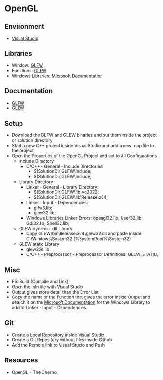 # OpenGL

## Environment
- [Visual Studio](https://visualstudio.microsoft.com/)

## Libraries
- Window: [GLFW](https://www.glfw.org)
- Functions: [GLEW](https://glew.sourceforge.net/) 
- Windows Libraries: [Microsoft Documentation](https://learn.microsoft.com/en-us/search/)

## Documentation
- [GLFW](https://www.glfw.org/documentation.html)
- [GLEW](https://glew.sourceforge.net/install.html)

## Setup
- Download the GLFW and GLEW binaries and put them inside the project or solution directory
- Start a new C++ project inside Visual Studio and add a new .cpp file to the project
- Open the Properties of the OpenGL Project and set to All Configurations
    - Include Directory
        - C/C++ - General - Include Directories: 
            - $(SolutionDir)GLFW\include; 
            - $(SolutionDir)GLEW\include;
    - Library Directory
        - Linker - General - Library Directory:  
            - $(SolutionDir)GLFW\lib-vc2022; 
            - $(SolutionDir)GLEW\lib\Release\x64;
        - Linker - Input - Dependencies: 
            - glfw3.lib; 
            - glew32.lib;
        - Windows Libraries Linker Errors: opengl32.lib; User32.lib; Gdi32.lib; Shell32.lib;
    - GLEW dynamic .dll Library
        - Copy GLEW\bin\Release\x64\glew32.dll and paste inside C:\Windows\System32 (%SystemRoot%\System32)
    - GLEW static Library
        - glew32s.lib
        - C/C++ - Preprocessor - Preprocessor Definitions: GLEW_STATIC;


## Misc
- F5: Build (Compile and Link)
- Open the .sln file with Visual Studio
- Output gives more detail than the Error List
- Copy the name of the Function that gives the error inside Output and search it on the [Microsoft Documentation](https://learn.microsoft.com/en-us/search/) for the Windows Library to add to Linker - Input - Dependencies.

## Git 
- Create a Local Repository inside Visual Studio
- Create a Git Repository without files inside Github
- Add the Remote link to Visual Studio and Push

## Resources
- OpenGL - The Cherno


